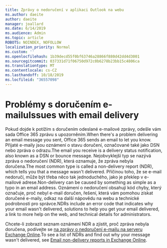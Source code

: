 ```yaml
---
title: Zprávy o nedoručení v aplikaci Outlook na webu
ms.author: daeite
author: daeite
manager: joallard
ms.date: 6/14/2019
ms.audience: Admin
ms.topic: article
ROBOTS: NOINDEX, NOFOLLOW
localization_priority: Normal
ms.custom: ''
ms.openlocfilehash: 1b39decd55f0bf63746a28866f880d42dd4d3001
ms.sourcegitcommit: 037331d71f06750d972c0b6278b23bb15c4806ca
ms.translationtype: MT
ms.contentlocale: cs-CZ
ms.lasthandoff: 10/18/2019
ms.locfileid: "36557098"
---
```

# <a name="issues-with-email-delivery"></a><span data-ttu-id="13f1d-102">Problémy s doručením e-mailu</span><span class="sxs-lookup"><span data-stu-id="13f1d-102">Issues with email delivery</span></span>

<span data-ttu-id="13f1d-103">Pokud dojde k potížím s doručením odeslané e-mailové zprávy, odešle vám sada Office 365 zprávu s upozorněním.</span><span class="sxs-lookup"><span data-stu-id="13f1d-103">When there's a problem delivering an email message you sent, Office 365 sends an email to let you know.</span></span> <span data-ttu-id="13f1d-104">Přijaté e-maily jsou oznámení o stavu doručení, označované také jako DSN nebo zpráva o odrazu.</span><span class="sxs-lookup"><span data-stu-id="13f1d-104">The email you receive is a delivery status notification, also known as a DSN or bounce message.</span></span> <span data-ttu-id="13f1d-105">Nejobvyklejší typ se nazývá zpráva o nedoručení (NDR), která oznamuje, že zpráva nebyla doručena.</span><span class="sxs-lookup"><span data-stu-id="13f1d-105">The most common type is called a non-delivery report (NDR), which tells you that a message wasn't delivered.</span></span> <span data-ttu-id="13f1d-106">Příčinou toho, že se e-mail nedoručí, může být třeba něco tak jednoduchého, jako je překlep v e-mailové adrese.</span><span class="sxs-lookup"><span data-stu-id="13f1d-106">Non-delivery can be caused by something as simple as a typo in an email address.</span></span> <span data-ttu-id="13f1d-107">Oznámení o nedoručení obsahují kód chyby, který označuje, proč nebyl e-mail doručen, řešení, která vám pomohou získat doručené e-maily, odkaz na další nápovědu na webu a technické podrobnosti pro správce.</span><span class="sxs-lookup"><span data-stu-id="13f1d-107">NDRs include an error code that indicates why your email wasn't delivered, solutions to help you get your email delivered, a link to more help on the web, and technical details for administrators.</span></span>

<span data-ttu-id="13f1d-108">Chcete-li zobrazit seznam oznámení NDR a zjistit, proč zpráva nebyla doručena, podívejte se [na zprávy o nedoručení e-mailu na serveru Exchange Online](https://docs.microsoft.com/exchange/mail-flow-best-practices/non-delivery-reports-in-exchange-online/non-delivery-reports-in-exchange-online).</span><span class="sxs-lookup"><span data-stu-id="13f1d-108">To see a list of NDRs and find out why your message wasn't delivered, see [Email non-delivery reports in Exchange Online](https://docs.microsoft.com/exchange/mail-flow-best-practices/non-delivery-reports-in-exchange-online/non-delivery-reports-in-exchange-online).</span></span>